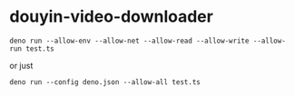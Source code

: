 # douyin-video-downloader

```
deno run --allow-env --allow-net --allow-read --allow-write --allow-run test.ts
```

or just

```
deno run --config deno.json --allow-all test.ts
```

